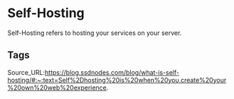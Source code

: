 # Self-Hosting
Self-Hosting refers to hosting your services on your server.
## Tags
Source_URL:https://blog.ssdnodes.com/blog/what-is-self-hosting/#:~:text=Self%2Dhosting%20is%20when%20you,create%20your%20own%20web%20experience.
